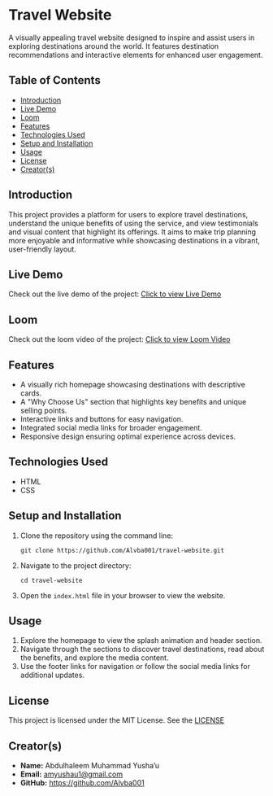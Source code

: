   <h1>Travel Website</h1>
    <p>A visually appealing travel website designed to inspire and assist users in exploring destinations around the world. It features destination recommendations and interactive elements for enhanced user engagement.</p>

<h2>Table of Contents</h2>
    <ul>
        <li><a href="#introduction">Introduction</a></li>
        <li><a href="#live-demo">Live Demo</a></li>
         <li><a href="#loomvideo">Loom</a></li>
        <li><a href="#features">Features</a></li>
        <li><a href="#technologies-used">Technologies Used</a></li>
        <li><a href="#setup-and-installation">Setup and Installation</a></li>
        <li><a href="#usage">Usage</a></li>
        <li><a href="#license">License</a></li>
        <li><a href="#creators">Creator(s)</a></li>
    </ul>

<h2 id="introduction">Introduction</h2>
    <p>This project provides a platform for users to explore travel destinations, understand the unique benefits of using the service, and view testimonials and visual content that highlight its offerings. It aims to make trip planning more enjoyable and informative while showcasing destinations in a vibrant, user-friendly layout.</p>

<h2 id="live-demo">Live Demo</h2>
    <p>Check out the live demo of the project: <a href="https://travel-website-6z8i.onrender.com" target="_blank">Click to view Live Demo</a></p>
    <h2 id="loomvideo">Loom</h2>
    <p>Check out the loom video of the project: <a href="https://drive.google.com/file/d/1UZV_luncX2xT5nFzinW3x6KME0MQGaaE/view?usp=drivesdk" target="_blank">Click to view Loom Video</a></p>


<h2 id="features">Features</h2>
    <ul>
        <li>A visually rich homepage showcasing destinations with descriptive cards.</li>
        <li>A "Why Choose Us" section that highlights key benefits and unique selling points.</li>
        <li>Interactive links and buttons for easy navigation.</li>
        <li>Integrated social media links for broader engagement.</li>
        <li>Responsive design ensuring optimal experience across devices.</li>
    </ul>

<h2 id="technologies-used">Technologies Used</h2>
    <ul>
        <li>HTML</li>
        <li>CSS</li>
    </ul>

<h2 id="setup-and-installation">Setup and Installation</h2>
    <ol>
        <li>Clone the repository using the command line:
            <pre><code>git clone https://github.com/Alvba001/travel-website.git</code></pre>
        </li>
        <li>Navigate to the project directory:
            <pre><code>cd travel-website</code></pre>
        </li>
        <li>Open the <code>index.html</code> file in your browser to view the website.</li>
    </ol>

<h2 id="usage">Usage</h2>
    <ol>
        <li>Explore the homepage to view the splash animation and header section.</li>
        <li>Navigate through the sections to discover travel destinations, read about the benefits, and explore the media content.</li>
        <li>Use the footer links for navigation or follow the social media links for additional updates.</li>
    </ol>

<h2 id="license">License</h2>
    <p>This project is licensed under the MIT License. See the <a href="LICENSE">LICENSE</a> </p>

<h2 id="creators">Creator(s)</h2>
    <ul>
        <li><strong>Name:</strong> Abdulhaleem Muhammad Yusha’u</li>
        <li><strong>Email:</strong> <a href="mailto:amyushau1@gmail.com">amyushau1@gmail.com</a></li>
        <li><strong>GitHub:</strong> <a href="https://github.com/Alvba001" target="_blank">https://github.com/Alvba001</a></li>
    </ul>